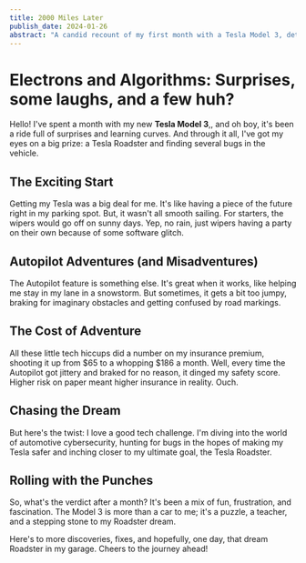 ```yaml
---
title: 2000 Miles Later 
publish_date: 2024-01-26
abstract: "A candid recount of my first month with a Tesla Model 3, detailing the highs and lows from unexpected quirks to Autopilot adventures, all while keeping an eye on the ultimate prize: the Tesla Roadster and cracking cybersecurity puzzles."
---
```



# Electrons and Algorithms: Surprises, some laughs, and a few huh?

Hello! I've spent a month with my new **Tesla Model 3**,, and oh boy, it's been a ride full of surprises and learning curves. And through it all, I've got my eyes on a big prize: a Tesla Roadster and finding several bugs in the vehicle.

## The Exciting Start

Getting my Tesla was a big deal for me. It's like having a piece of the future right in my parking spot. But, it wasn't all smooth sailing. For starters, the wipers would go off on sunny days. Yep, no rain, just wipers having a party on their own because of some software glitch.

## Autopilot Adventures (and Misadventures)

The Autopilot feature is something else. It's great when it works, like helping me stay in my lane in a snowstorm. But sometimes, it gets a bit too jumpy, braking for imaginary obstacles and getting confused by road markings.

## The Cost of Adventure

All these little tech hiccups did a number on my insurance premium, shooting it up from $65 to a whopping $186 a month. Well, every time the Autopilot got jittery and braked for no reason, it dinged my safety score. Higher risk on paper meant higher insurance in reality. Ouch.


## Chasing the Dream

But here's the twist: I love a good tech challenge. I'm diving into the world of automotive cybersecurity, hunting for bugs in the hopes of making my Tesla safer and inching closer to my ultimate goal, the Tesla Roadster.

## Rolling with the Punches

So, what's the verdict after a month? It's been a mix of fun, frustration, and fascination. The Model 3 is more than a car to me; it's a puzzle, a teacher, and a stepping stone to my Roadster dream.

Here's to more discoveries, fixes, and hopefully, one day, that dream Roadster in my garage. Cheers to the journey ahead!

